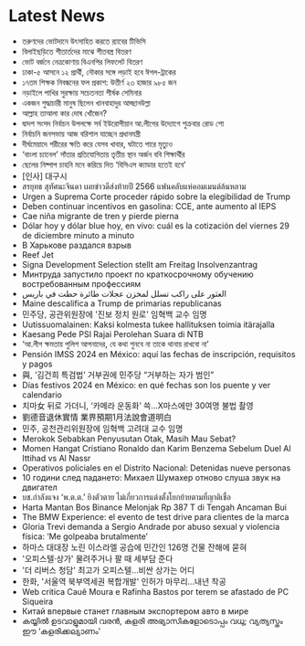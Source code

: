 # Latest News
-  তরুণদের ভোটদানে উৎসাহিত করতে র‌্যাবের টিভিসি
-  বিলাইছড়িতে শীতার্তদের মাঝে শীতবস্ত্র বিতরণ
-  ভোট বর্জনে নেত্রকোণায় বিএনপির লিফলেট বিতরণ
-  ঢাকা-৫ আসনে ১২ প্রার্থী, নৌকার সঙ্গে লড়াই হবে ঈগল-ট্রাকের
-  ১৭তম শিক্ষক নিবন্ধনের ফল প্রকাশ: উত্তীর্ণ ২৩ হাজার ৯৮৫ জন
-  নড়াইলে পাখির সুরক্ষায় সচেতনতা শীর্ষক সেমিনার
-  একজন শুদ্ধাচারী মানুষ ছিলেন খানবাহাদুর আহ্ছানউল্লা
-  আল্লাহ তাআলা কার দোষ খোঁজেন?
-  দ্বাদশ সংসদ নির্বাচন উপলক্ষে সর্ব ইউরোপীয়ান আ.লীগের উদ্যোগে শুক্রবার রোড শো
-  নির্বাচনি জনসভায় আজ বরিশাল যাচ্ছেন প্রধানমন্ত্রী
-  দীর্ঘমেয়াদে শরীরের ক্ষতি করে যেসব খাবার, ঘটাতে পারে মৃত্যুও
-  ‘বাংলা চ্যানেল’ সাঁতার প্রতিযোগিতায় তৃতীয় স্থান অর্জন ববি শিক্ষার্থীর
-  ছেলের নিষ্পাপ চাহনি মনে করিয়ে দিত ‘বিসিএস ক্যাডার হতেই হবে’
-  [인사] 대구시
-  สรยุทธ สุทัศนะจินดา เผยข่าวดีส่งท้ายปี 2566 แฟนคลับแห่คอมเมนต์ล้นหลาม
-  Urgen a Suprema Corte proceder rápido sobre la elegibilidad de Trump
-  Deben continuar incentivos en gasolina: CCE, ante aumento al IEPS
-  Cae niña migrante de tren y pierde pierna
-  Dólar hoy y dólar blue hoy, en vivo: cuál es la cotización del viernes 29 de diciembre minuto a minuto
-  В Харькове раздался взрыв
-  Reef Jet
-  Signa Development Selection stellt am Freitag Insolvenzantrag
-  Минтруда запустило проект по краткосрочному обучению востребованным профессиям
-  العثور على راكب تسلل لمخزن عجلات طائرة حطت في باريس
-  Maine descalifica a Trump de primarias republicanas
-  민주당, 공관위원장에 '진보 정치 원로' 임혁백 교수 임명
-  Uutissuomalainen: Kaksi kolmesta tukee hallituksen toimia itärajalla
-  Kaesang Pede PSI Rajai Perolehan Suara di NTB
-  ‘আ.লীগ ক্ষমতায় পুলিশ আপনাদের, যে কথা শুনবে না তাকে থানায় রাখবো না’
-  Pensión IMSS 2024 en México: aquí las fechas de inscripción, requisitos y pagos
-  與, ‘김건희 특검법’ 거부권에 민주당 “거부하는 자가 범인”
-  Días festivos 2024 en México: en qué fechas son los puente y ver calendario
-  치마女 뒤로 가더니, ‘카메라 운동화’ 쓱…X마스에만 30여명 불법 촬영
-  劉德音退休實情 業界預期1月法說會道明白
-  민주, 공천관리위원장에 임혁백 고려대 교수 임명
-  Merokok Sebabkan Penyusutan Otak, Masih Mau Sebat?
-  Momen Hangat Cristiano Ronaldo dan Karim Benzema Sebelum Duel Al Ittihad vs Al Nassr
-  Operativos policiales en el Distrito Nacional: Detenidas nueve personas
-  10 години след падането: Михаел Шумахер отново слуша звук на двигател
-  บช.กำลังแจง ‘พ.ต.ต.’ ยิงตัวตาย ไม่เกี่ยวการแต่งตั้งโยกย้ายตามที่ญาติเชื่อ
-  Harta Mantan Bos Binance Melonjak Rp 387 T di Tengah Ancaman Bui
-  The BMW Experience: el evento de test drive para clientes de la marca
-  Gloria Trevi demanda a Sergio Andrade por abuso sexual y violencia física: ‘Me golpeaba brutalmente’
-  하마스 대대장 노린 이스라엘 공습에 민간인 126명 건물 잔해에 묻혀
-  '오피스텔·상가' 물려주거나 팔 때 세부담 준다
-  '더 리버스 청담' 최고가 오피스텔…비싼 상가는 어디
-  한화, '서울역 북부역세권 복합개발' 인허가 마무리…내년 착공
-  Web critica Cauê Moura e Rafinha Bastos por terem se afastado de PC Siqueira
-  Китай впервые станет главным экспортером авто в мире
-  കയ്യിൽ ഉടവാളുമായി വരൻ, കളരി അഭ്യാസികളോടൊപ്പം വധു; വ്യത്യസ്തം ഈ ‘കളരിക്കല്യാണം’
